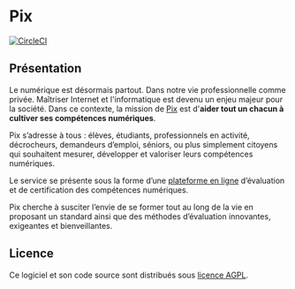 Pix
===

[![CircleCI](https://circleci.com/gh/1024pix/pix/tree/dev.svg?style=shield&circle-token=:circle-token)](https://circleci.com/gh/1024pix/pix) 

Présentation
------------

Le numérique est désormais partout. Dans notre vie professionnelle comme privée. Maîtriser Internet et l'informatique est devenu un enjeu majeur pour la société. Dans ce contexte, la mission de [Pix](https://pix.fr) est d'**aider tout un chacun à cultiver ses compétences numériques**.

Pix s’adresse à tous : élèves, étudiants, professionnels en activité, décrocheurs, demandeurs d’emploi, séniors, ou plus simplement citoyens qui souhaitent mesurer, développer et valoriser leurs compétences numériques.

Le service se présente sous la forme d’une [plateforme en ligne](https://app.pix.fr) d’évaluation et de certification des compétences numériques.

Pix cherche à susciter l’envie de se former tout au long de la vie en proposant un standard ainsi que des méthodes d’évaluation innovantes, exigeantes et bienveillantes.

Licence
-------

Ce logiciel et son code source sont distribués sous [licence AGPL](https://www.gnu.org/licenses/why-affero-gpl.fr.html).
